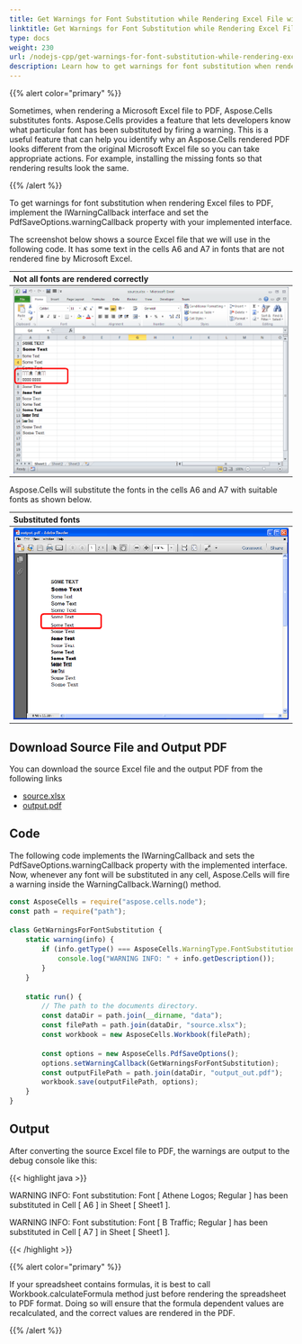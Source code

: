 ```yaml
---  
title: Get Warnings for Font Substitution while Rendering Excel File with Node.js via C++  
linktitle: Get Warnings for Font Substitution while Rendering Excel File  
type: docs  
weight: 230  
url: /nodejs-cpp/get-warnings-for-font-substitution-while-rendering-excel-file/  
description: Learn how to get warnings for font substitution when rendering Excel files to PDF using Aspose.Cells for Node.js via C++.  
---  
```


{{% alert color="primary" %}}  

Sometimes, when rendering a Microsoft Excel file to PDF, Aspose.Cells substitutes fonts. Aspose.Cells provides a feature that lets developers know what particular font has been substituted by firing a warning. This is a useful feature that can help you identify why an Aspose.Cells rendered PDF looks different from the original Microsoft Excel file so you can take appropriate actions. For example, installing the missing fonts so that rendering results look the same.

{{% /alert %}}  

To get warnings for font substitution when rendering Excel files to PDF, implement the IWarningCallback interface and set the PdfSaveOptions.warningCallback property with your implemented interface.

The screenshot below shows a source Excel file that we will use in the following code. It has some text in the cells A6 and A7 in fonts that are not rendered fine by Microsoft Excel.

|**Not all fonts are rendered correctly**|  
| :- |  
|![todo:image_alt_text](get-warnings-for-font-substitution-while-rendering-excel-file_1.png)|  
Aspose.Cells will substitute the fonts in the cells A6 and A7 with suitable fonts as shown below.

|**Substituted fonts**|  
| :- |  
|![todo:image_alt_text](get-warnings-for-font-substitution-while-rendering-excel-file_2.png)|  
## **Download Source File and Output PDF**  
You can download the source Excel file and the output PDF from the following links

- [source.xlsx](5112611.xlsx)  
- [output.pdf](5112616.pdf)  
## **Code**  
The following code implements the IWarningCallback and sets the PdfSaveOptions.warningCallback property with the implemented interface. Now, whenever any font will be substituted in any cell, Aspose.Cells will fire a warning inside the WarningCallback.Warning() method.

```javascript
const AsposeCells = require("aspose.cells.node");
const path = require("path");

class GetWarningsForFontSubstitution {
    static warning(info) {
        if (info.getType() === AsposeCells.WarningType.FontSubstitution) {
            console.log("WARNING INFO: " + info.getDescription());
        }
    }

    static run() {
        // The path to the documents directory.
        const dataDir = path.join(__dirname, "data");
        const filePath = path.join(dataDir, "source.xlsx");
        const workbook = new AsposeCells.Workbook(filePath);

        const options = new AsposeCells.PdfSaveOptions();
        options.setWarningCallback(GetWarningsForFontSubstitution);
        const outputFilePath = path.join(dataDir, "output_out.pdf");
        workbook.save(outputFilePath, options);
    }
}
```  
## **Output**  
After converting the source Excel file to PDF, the warnings are output to the debug console like this:

{{< highlight java >}}  

 WARNING INFO: Font substitution: Font [ Athene Logos; Regular ] has been substituted in Cell [ A6 ] in Sheet [ Sheet1 ].  

WARNING INFO: Font substitution: Font [ B Traffic; Regular ] has been substituted in Cell [ A7 ] in Sheet [ Sheet1 ].  

{{< /highlight >}}  

{{% alert color="primary" %}}  

If your spreadsheet contains formulas, it is best to call Workbook.calculateFormula method just before rendering the spreadsheet to PDF format. Doing so will ensure that the formula dependent values are recalculated, and the correct values are rendered in the PDF.

{{% /alert %}}  
  